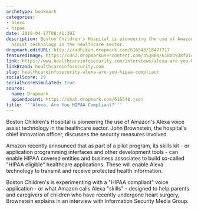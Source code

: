 ```yaml
---
archetype: bookmark
categories:
- alexa
- hipaa
date: 2019-04-17T08:41:39Z
description: Boston Children's Hospital is pioneering the use of Amazon's Alexa voice
  assist technology in the healthcare sector.
dropmark.editURL: http://radhikan.dropmark.com/616548/18477717
featuredImage: https://cdn2.dropmarkusercontent.com/353804/618bb938f01cbcedaeeab38ead1b07022f96e952483c4f5d7d134a911b1fdc6b/thumbnail/alexa-are-you-hipaa-compliant-showcase_image-7-i-4293.jpg?Expires=1557430062&Signature=ExmAjh3MNAsFWBOLTyPSWbeDFr6hOrlpWlT-22ySCCh1sh12bmKYV-0hXhuf9J8nMUZB6ccoF75CfVwMkxV-5ym0S7peZEiNgfGiIYHBy2nkYdscx4ZeByl1VfdEwPCTuc1S7PbHt4V4LRP0VPdKrah9DKiX4nyXg8b1~MY9nfR3RXff9Qy5-IjhDgRlJEcQABoUmJhgjwo0omCWTf5kEHVuCa2VmhMJxR9eED8dijowAon-HSTXMqR-DlKuocRLuTlQYeMFACiJXuB9xnlyRuTJn-ehWFOZ3IrpPFTZox5yaTgVIzEB862VvVVtTqnXnQZ4IRI3K~HgI~g6MqTA5w__&Key-Pair-Id=APKAITQYWVEN757ZA4KQ
link: https://www.healthcareinfosecurity.com/interviews/alexa-are-you-hipaa-compliant-i-4293
linkBrand: healthcareinfosecurity.com
slug: healthcareinfosecurity-alexa-are-you-hipaa-compliant
socialScore: 29
socialScoreSimulated: true
source:
  name: Dropmark
  apiendpoint: https://shah.dropmark.com/616548.json
title: '''Alexa, Are You HIPAA Compliant?'''
---
```

Boston Children's Hospital is pioneering the use of Amazon's Alexa voice assist technology in the healthcare sector. John Brownstein, the hospital's chief innovation officer, discusses the security measures involved.

Amazon recently announced that as part of a pilot program, its skills kit - or application programming interfaces and other development tools - can enable HIPAA covered entities and business associates to build so-called "HIPAA eligible" healthcare applications. These will enable Alexa technology to transmit and receive protected health information.

Boston Children's is experimenting with a "HIPAA compliant" voice application - or what Amazon calls Alexa "skills" - designed to help parents and caregivers of children who have recently undergone heart surgery, Brownstein explains in an interview with Information Security Media Group.

